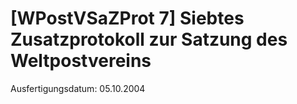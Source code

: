 # [WPostVSaZProt 7] Siebtes Zusatzprotokoll zur Satzung des Weltpostvereins

Ausfertigungsdatum: 05.10.2004

 